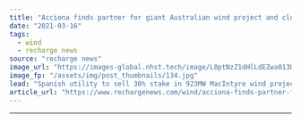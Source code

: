 ```yaml
---
title: "Acciona finds partner for giant Australian wind project and closes PPA"
date: "2021-03-16"
tags: 
  - wind
  - recharge news
source: "recharge news"
image_url: "https://images-global.nhst.tech/image/L0ptNzZ1dHlLdEZwa013UGJYeHBXdWZWT1Avc05tazZ6aWJQQ3E5ejdhZz0=/nhst/binary/fc2a5a0bac8969d0c0e67556e303aeb9"
image_fp: "/assets/img/post_thumbnails/134.jpg"
lead: "Spanish utility to sell 30% stake in 923MW MacIntyre wind project to unit of Korea Zinc"
article_url: "https://www.rechargenews.com/wind/acciona-finds-partner-for-giant-australian-wind-project-and-closes-ppa/2-1-981643"
---
```


---
